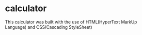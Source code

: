 # calculator
This calculator was built with the use of HTML(HyperText MarkUp Language) and CSS(Cascading StyleSheet)

